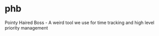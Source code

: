 # phb
Pointy Haired Boss - A weird tool we use for time tracking and high level priority management
